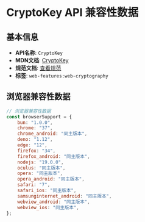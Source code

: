 # CryptoKey API 兼容性数据

## 基本信息

- **API名称**: `CryptoKey`
- **MDN文档**: [CryptoKey](https://developer.mozilla.org/docs/Web/API/CryptoKey)
- **规范文档**: [查看规范](https://w3c.github.io/webcrypto/#cryptokey-interface)
- **标签**: `web-features:web-cryptography`

## 浏览器兼容性数据

```javascript
// 浏览器兼容性数据
const browserSupport = {
    bun: "1.0.0",
    chrome: "37",
    chrome_android: "同主版本",
    deno: "1.12",
    edge: "12",
    firefox: "34",
    firefox_android: "同主版本",
    nodejs: "19.0.0",
    oculus: "同主版本",
    opera: "同主版本",
    opera_android: "同主版本",
    safari: "7",
    safari_ios: "同主版本",
    samsunginternet_android: "同主版本",
    webview_android: "同主版本",
    webview_ios: "同主版本",
};

```

